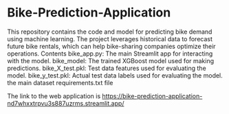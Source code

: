 # Bike-Prediction-Application
This repository contains the code and model for predicting bike demand using machine learning. The project leverages historical data to forecast future bike rentals, which can help bike-sharing companies optimize their operations.
Contents bike_app.py: The main Streamlit app for interacting with the model.
bike_model: The trained XGBoost model used for making predictions.
bike_X_test.pkl: Test data features used for evaluating the model.
bike_y_test.pkl: Actual test data labels used for evaluating the model.
the main dataset 
requirements.txt file

The link to the web application is https://bike-prediction-application-nd7whxxtrpvu3s887uzrms.streamlit.app/
